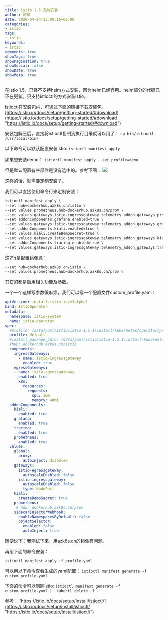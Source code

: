 ```yaml
---
title: istio 1.5 定制安装
author: 阿辉
date: 2020-04-04T13:00:16+00:00
categories:
- istio
tags:
- istio
keywords:
- istio
comments: true
showTags: true
showPagination: true
showSocial: false
showDate: true
showMeta: true
---
```


在istio 1.5，已经不支持helm方式安装，因为helm已经弃用。helm部分的代码已不在更新。只支持istioctl的方式安装istio。

istioctl在安装包内，可通过下面的链接下载安装包。
[https://istio.io/docs/setup/getting-started/#download](https://istio.io/docs/setup/getting-started/#download "https://istio.io/docs/setup/getting-started/#download")

安装包解压后，直接将istioctl复制到执行目录就可以用了：
`cp bin/istioctl /usr/local/bin/`

以下命令可以默认配置安装istio:
`istioctl manifest apply`

如果想安装demo：
`istioctl manifest apply --set profile=demo`

但是默认配置有些部件是没有选中的。参考下图：
![](http://www.huilog.com/wp-content/uploads/2020/04/a11d3b4939fa4f77a258770037efa87f.png)

<!--more-->
这样的话，就需要定制安装了。

我们可以直接使用命令行来定制安装：
```bash
istioctl manifest apply \
--set hub=dockerhub.azk8s.cn/istio \
--set values.prometheus.hub=dockerhub.azk8s.cn/prom \
--set values.gateways.istio-ingressgateway.telemetry_addon_gateways.prometheus_gateway.enabled=true \
--set addonComponents.grafana.enabled=true \
--set values.gateways.istio-ingressgateway.telemetry_addon_gateways.grafana_gateway.enabled=true \
--set addonComponents.kiali.enabled=true \
--set values.kiali.createDemoSecret=true \
--set values.gateways.istio-ingressgateway.telemetry_addon_gateways.kiali_gateway.enabled=true \
--set addonComponents.tracing.enabled=true \
--set values.gateways.istio-ingressgateway.telemetry_addon_gateways.tracing_gateway.enabled=true
```

这2行是配置镜像源：

```bash
--set hub=dockerhub.azk8s.cn/istio \
--set values.prometheus.hub=dockerhub.azk8s.cn/prom \
```

其它的都是启用相关功能及参数。

一个一个这样写参数很麻烦，我们可以写一个配置文件custom_profile.yaml：
```yaml
apiVersion: install.istio.io/v1alpha1
kind: IstioOperator
metadata:
  namespace: istio-system
  name: istio-operator
spec:
  #profile: /data/yaml/istio/istio-1.5.1/install/kubernetes/operator/profiles/default.yaml
  profile: default
  #install_package_path: /data/yaml/istio/istio-1.5.1/install/kubernetes/operator/charts
  #hub: dockerhub.azk8s.cn/istio
  components:
    ingressGateways:
      - name: istio-ingressgateway
        enabled: true
    egressGateways:
    - name: istio-egressgateway
      enabled: true
      k8s:
        resources:
          requests:
            cpu: 10m
            memory: 40Mi
  addonComponents:
    kiali:
      enabled: true
    grafana:
      enabled: true
    tracing:
      enabled: true
    prometheus:
      enabled: true
  values:
    global:
      proxy:
        autoInject: disabled
    gateways:
      istio-egressgateway:
        autoscaleEnabled: false
      istio-ingressgateway:
        autoscaleEnabled: false
        type: NodePort
    kiali:
      createDemoSecret: true
    prometheus:
     # hub: dockerhub.azk8s.cn/prom
    sidecarInjectorWebhook:
      enableNamespacesByDefault: false
      objectSelector:
        enabled: false
        autoInject: true
```
随便说下：我测试下来，用azk8s.cn的镜像有问题。

再用下面的命令安装：

`istioctl manifest apply -f profile.yaml`

可以用以下命令查看生成的yaml配置：
`istioctl manifest generate -f custom_profile.yaml`

下面的命令可以删除istio:
`istioctl manifest generate -f custom_profile.yaml |  kubectl delete -f -`

参考：
[https://istio.io/docs/setup/install/istioctl/](https://istio.io/docs/setup/install/istioctl/ "https://istio.io/docs/setup/install/istioctl/")